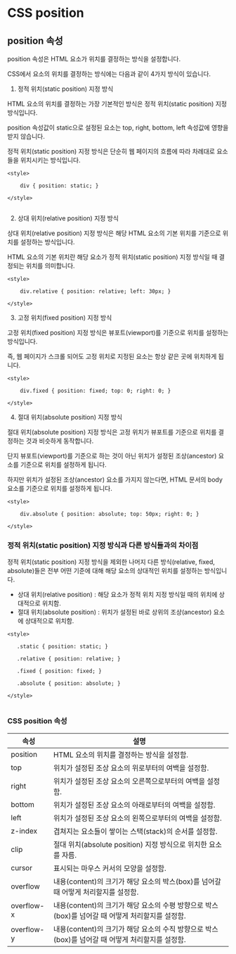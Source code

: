 # CSS position
## position 속성
position 속성은 HTML 요소가 위치를 결정하는 방식을 설정합니다.

CSS에서 요소의 위치를 결정하는 방식에는 다음과 같이 4가지 방식이 있습니다.

 

1. 정적 위치(static position) 지정 방식

HTML 요소의 위치를 결정하는 가장 기본적인 방식은 정적 위치(static position) 지정 방식입니다.

 

position 속성값이 static으로 설정된 요소는 top, right, bottom, left 속성값에 영향을 받지 않습니다.

정적 위치(static position) 지정 방식은 단순히 웹 페이지의 흐름에 따라 차례대로 요소들을 위치시키는 방식입니다.
```
<style>

    div { position: static; }

</style>


```
2. 상대 위치(relative position) 지정 방식
   
상대 위치(relative position) 지정 방식은 해당 HTML 요소의 기본 위치를 기준으로 위치를 설정하는 방식입니다.

 

HTML 요소의 기본 위치란 해당 요소가 정적 위치(static position) 지정 방식일 때 결정되는 위치를 의미합니다.
```
<style>

    div.relative { position: relative; left: 30px; }

</style>
```

3. 고정 위치(fixed position) 지정 방식

고정 위치(fixed position) 지정 방식은 뷰포트(viewport)를 기준으로 위치를 설정하는 방식입니다. 

 

즉, 웹 페이지가 스크롤 되어도 고정 위치로 지정된 요소는 항상 같은 곳에 위치하게 됩니다.

```
<style>

    div.fixed { position: fixed; top: 0; right: 0; }

</style>
```
4. 절대 위치(absolute position) 지정 방식

절대 위치(absolute position) 지정 방식은 고정 위치가 뷰포트를 기준으로 위치를 결정하는 것과 비슷하게 동작합니다.

단지 뷰포트(viewport)를 기준으로 하는 것이 아닌 위치가 설정된 조상(ancestor) 요소를 기준으로 위치를 설정하게 됩니다.

하지만 위치가 설정된 조상(ancestor) 요소를 가지지 않는다면, HTML 문서의 body 요소를 기준으로 위치를 설정하게 됩니다.

```
<style>

    div.absolute { position: absolute; top: 50px; right: 0; }

</style>
```

### 정적 위치(static position) 지정 방식과 다른 방식들과의 차이점
정적 위치(static position) 지정 방식을 제외한 나머지 다른 방식(relative, fixed, absolute)들은 전부 어떤 기준에 대해 해당 요소의 상대적인 위치를 설정하는 방식입니다.

 

- 상대 위치(relative position) : 해당 요소가 정적 위치 지정 방식일 때의 위치에 상대적으로 위치함.
- 절대 위치(absolute position) : 위치가 설정된 바로 상위의 조상(ancestor) 요소에 상대적으로 위치함.

 ```
 <style>

    .static { position: static; }

    .relative { position: relative; }

    .fixed { position: fixed; }

    .absolute { position: absolute; }

</style>


 ```

 ### CSS position 속성
|속성	|설명|
|--|--|
|position|	HTML 요소의 위치를 결정하는 방식을 설정함.|
|top|	위치가 설정된 조상 요소의 위로부터의 여백을 설정함.|
|right|	위치가 설정된 조상 요소의 오른쪽으로부터의 여백을 설정함.|
|bottom	|위치가 설정된 조상 요소의 아래로부터의 여백을 설정함.|
|left|	위치가 설정된 조상 요소의 왼쪽으로부터의 여백을 설정함.|
|z-index|	겹쳐지는 요소들이 쌓이는 스택(stack)의 순서를 설정함.|
|clip|	절대 위치(absolute position) 지정 방식으로 위치한 요소를 자름.|
|cursor|	표시되는 마우스 커서의 모양을 설정함.|
|overflow	|내용(content)의 크기가 해당 요소의 박스(box)를 넘어갈 때 어떻게 처리할지를 설정함.|
|overflow-x	|내용(content)의 크기가 해당 요소의 수평 방향으로 박스(box)를 넘어갈 때 어떻게 처리할지를 설정함.|
|overflow-y|	내용(content)의 크기가 해당 요소의 수직 방향으로 박스(box)를 넘어갈 때 어떻게 처리할지를 설정함.|
